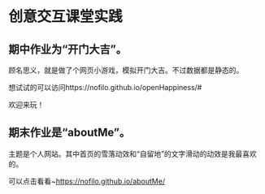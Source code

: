# 创意交互课堂实践


## 期中作业为“开门大吉”。

顾名思义，就是做了个网页小游戏，模拟开门大吉。不过数据都是静态的。

想试试的可以访问https://nofilo.github.io/openHappiness/#

欢迎来玩！


## 期末作业是“aboutMe”。
主题是个人网站。其中首页的雪落动效和“自留地”的文字滑动的动效是我最喜欢的。

可以点击看看~https://nofilo.github.io/aboutMe/
